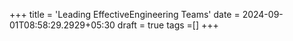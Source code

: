 +++
title = 'Leading EffectiveEngineering Teams'
date = 2024-09-01T08:58:29.2929+05:30
draft = true
tags =[]
+++ 
